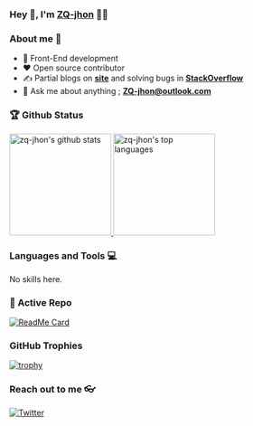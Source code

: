 
### Hey 👋, I'm [ZQ-jhon](https://ZQ-jhon.github.io) 👨‍💻

### About me :eyes:

- :dart: Front-End development   
- :heart: Open source contributor
- :writing_hand: Partial blogs on  **[site](https://zq-jhon.github.io)** and solving bugs in **[StackOverflow](https://stackoverflow.com/users/11289686/zq-jhon)**
- :e-mail: Ask me about anything ; **[ZQ-jhon@outlook.com](ZQ-jhon@outlook.com)**


### 🏆 Github Status
<a href="https://github.com/ZQ-jhon" target="__blank">
  <img height="180rem" src="https://github-readme-stats.vercel.app/api?username=zq-jhon&show_icons=true&theme=react" alt="zq-jhon's github stats" />
  <img height="180rem" src="https://github-readme-stats.vercel.app/api/top-langs/?username=zq-jhon&layout=compact&theme=react" alt="zq-jhon's top languages" />
</a>


### Languages and Tools :computer:
No skills here.
<!-- 

Anti-comment under line if you want show skills.

![TypeScript](https://img.shields.io/badge/-TypeScript-fff?style=flat&logo=typescript) ![HTML5](https://img.shields.io/badge/-HTML5-E34F26?style=flat&logo=html5&logoColor=white) ![ReactiveX](https://img.shields.io/badge/-Rx.js-DA358E?style=flat&logo=ReactiveX) ![CSS3](https://img.shields.io/badge/-CSS3-1572B6?style=flat&logo=css3) ![Angular](https://img.shields.io/badge/-Angular-red?style=flat&logo=Angular) ![Nest](https://img.shields.io/badge/-Nest-black?style=flat&logo=nestjs) ![React](https://img.shields.io/badge/-React-black?style=flat&logo=react) ![Vue](https://img.shields.io/badge/-Vue-ffffff?logo=Vue.js) ![Nodejs](https://img.shields.io/badge/-Nodejs-black?style=flat&logo=Node.js) ![Electron](https://img.shields.io/badge/-Electron-fff?style=flat&logo=electron) ![Docker](https://img.shields.io/badge/-Docker-black?style=flat&logo=docker) ![AzureDevops](https://img.shields.io/badge/-Azure-blue?style=flat&logo=azureDevops) ![Git](https://img.shields.io/badge/-Git-black?style=flat&logo=git) ![GitHub](https://img.shields.io/badge/-GitHub-181717?style=flat&logo=github)


-->
### 👀 Active Repo

[![ReadMe Card](https://github-readme-stats.vercel.app/api/pin/?username=ZQ-jhon&repo=backend)](https://github.com/ZQ-jhon/backend)

### GitHub Trophies 
[![trophy](https://github-profile-trophy.vercel.app/?username=ZQ-jhon&theme=onedark)](https://github.com/ryo-ma/github-profile-trophy)

### Reach out to me 👓

[![Twitter](https://img.shields.io/badge/-Twitter-blue?style=flat&logo=Twitter&logoColor=white)](https://twitter.com/zq91258937)
